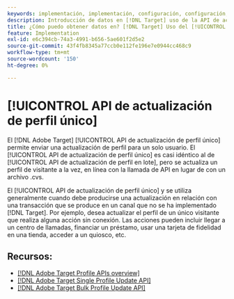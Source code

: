 ```yaml
---
keywords: implementación, implementación, configuración, configuración, actualización de perfil único
description: Introducción de datos en [!DNL Target] uso de la API de actualización de perfil único.
title: ¿Cómo puedo obtener datos en? [!DNL Target] Uso del [!UICONTROL API de actualización de perfil único]?
feature: Implementation
exl-id: e6c394cb-74a3-4991-b656-5ae601f2d5e2
source-git-commit: 43f4fb8345a77ccb0e112fe196e7e0944cc468c9
workflow-type: tm+mt
source-wordcount: '150'
ht-degree: 0%

---
```


# [!UICONTROL API de actualización de perfil único]

El [!DNL Adobe Target] [!UICONTROL API de actualización de perfil único] permite enviar una actualización de perfil para un solo usuario. El [!UICONTROL API de actualización de perfil único] es casi idéntico al de [!UICONTROL API de actualización de perfil en lote], pero se actualiza un perfil de visitante a la vez, en línea con la llamada de API en lugar de con un archivo .cvs.

El [!UICONTROL API de actualización de perfil único] y se utiliza generalmente cuando debe producirse una actualización en relación con una transacción que se produce en un canal que no se ha implementado [!DNL Target]. Por ejemplo, desea actualizar el perfil de un único visitante que realiza alguna acción sin conexión. Las acciones pueden incluir llegar a un centro de llamadas, financiar un préstamo, usar una tarjeta de fidelidad en una tienda, acceder a un quiosco, etc.

## Recursos:

* [[!DNL Adobe Target Profile APIs overview]](/help/dev/administer/profile-api/profile-api-overview.md)
* [[!DNL Adobe Target Single Profile Update API]](/help/dev/administer/profile-api/profile-single-api.md)
* [[!DNL Adobe Target Bulk Profile Update API]](/help/dev/administer/profile-api/profile-bulk-api.md)
